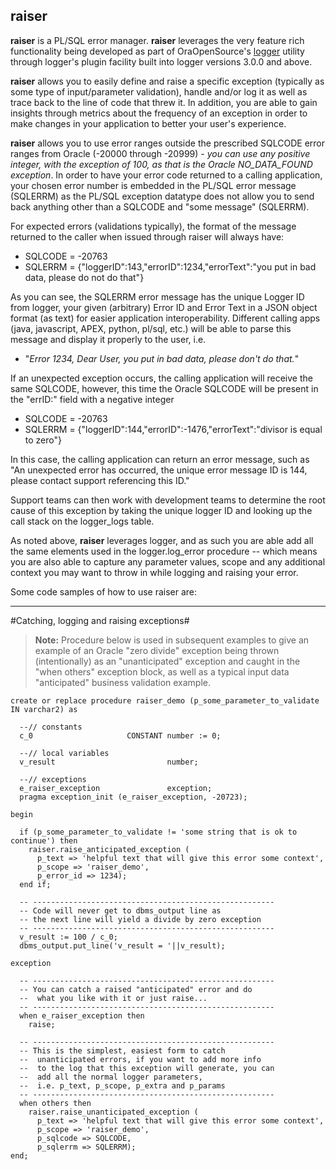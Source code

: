 ## raiser ##



**raiser** is a PL/SQL error manager.  **raiser** leverages the very feature rich functionality being developed as part of OraOpenSource's [logger](https://github.com/OraOpenSource/Logger "logger") utility through logger's plugin facility built into logger versions 3.0.0 and above.

**raiser** allows you to easily define and raise a specific exception (typically as some type of input/parameter validation), handle and/or log it as well as trace back to the line of code that threw it.  In addition, you are able to gain insights through metrics about the frequency of an exception in order to make changes in your application to better your user's experience.

**raiser** allows you to use error ranges outside the prescribed SQLCODE error ranges from Oracle (-20000 through -20999) - *you can use any positive integer, with the exception of 100, as that is the Oracle NO_DATA_FOUND exception*.  In order to have your error code returned to a calling application, your chosen error number is embedded in the PL/SQL error message (SQLERRM) as the PL/SQL exception datatype does not allow you to send back anything other than a SQLCODE and "some message" (SQLERRM).  

For expected errors (validations typically), the format of the message returned to the caller when issued through raiser will always have:

 - SQLCODE = -20763
 - SQLERRM = {"loggerID":143,"errorID":1234,"errorText":"you put in bad data, please do not do that"}

As you can see, the SQLERRM error message has the unique Logger ID from logger, your given (arbitrary) Error ID and Error Text in a JSON object format (as text) for easier application interoperability.  Different calling apps (java, javascript, APEX, python, pl/sql, etc.) will be able to parse this message and display it properly to the user, i.e.

 - "*Error 1234, Dear User, you put in bad data, please don't do that.*"

If an unexpected exception occurs, the calling application will receive the same SQLCODE, however, this time the Oracle SQLCODE will be present in the "errID:" field with a negative integer 

 - SQLCODE = -20763
 - SQLERRM = {"loggerID":144,"errorID":-1476,"errorText":"divisor is equal to zero"}

In this case, the calling application can return an error message, such as "An unexpected error has occurred, the unique error message ID is 144, please contact support referencing this ID."

Support teams can then work with development teams to determine the root cause of this exception by taking the unique logger ID and looking up the call stack on the logger_logs table.

As noted above, **raiser** leverages logger, and as such you are able add all the same elements used in the logger.log_error procedure -- which means you are also able to capture any parameter values, scope and any additional context you may want to throw in while logging and raising your error.

Some code samples of how to use raiser are:

----------

#Catching, logging and raising exceptions#

> **Note:** Procedure below is used in subsequent examples to give an example of an Oracle "zero divide" exception being thrown (intentionally) as an "unanticipated" exception and caught in the "when others" exception block, as well as a typical input data "anticipated" business validation example.

``` plsql
create or replace procedure raiser_demo (p_some_parameter_to_validate IN varchar2) as

  --// constants
  c_0                     CONSTANT number := 0;

  --// local variables
  v_result                         number;

  --// exceptions
  e_raiser_exception               exception;
  pragma exception_init (e_raiser_exception, -20723);

begin

  if (p_some_parameter_to_validate != 'some string that is ok to continue') then
    raiser.raise_anticipated_exception (
      p_text => 'helpful text that will give this error some context',
      p_scope => 'raiser_demo',
      p_error_id => 1234);
  end if;

  -- ------------------------------------------------------
  -- Code will never get to dbms_output line as 
  -- the next line will yield a divide by zero exception
  -- ------------------------------------------------------
  v_result := 100 / c_0;
  dbms_output.put_line('v_result = '||v_result);

exception

  -- ------------------------------------------------------
  -- You can catch a raised "anticipated" error and do 
  --  what you like with it or just raise...
  -- ------------------------------------------------------
  when e_raiser_exception then
    raise;

  -- ------------------------------------------------------
  -- This is the simplest, easiest form to catch 
  --  unanticipated errors, if you want to add more info
  --  to the log that this exception will generate, you can
  --  add all the normal logger parameters,
  --  i.e. p_text, p_scope, p_extra and p_params
  -- ------------------------------------------------------
  when others then
    raiser.raise_unanticipated_exception (
      p_text => 'helpful text that will give this error some context',
      p_scope => 'raiser_demo',
      p_sqlcode => SQLCODE,
      p_sqlerrm => SQLERRM);
end;
```


